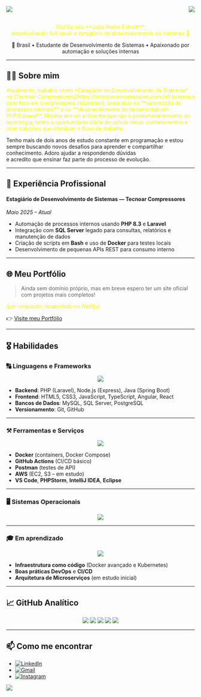 <img align="center" src="https://capsule-render.vercel.app/api?type=waving&height=100&color=gradient&section=header">
<img align="right" src="https://visitor-badge.laobi.icu/badge?page_id=EstruttiJP.visitor-badge&left_color=blue&right_color=red" />
<br>
<br>
<p align="center" style="color: #f4fc03;">
  Olá! Eu sou **João Pedro Estrutti**, 
  <br>
  desenvolvedor full‑stack e estagiário de desenvolvimento de sistemas 🚀
</p>

<p align="center">
  📍 Brasil • Estudante de Desenvolvimento de Sistemas • Apaixonado por automação e soluções internas
</p>

---

## 👨‍💻 Sobre mim

<p style="color: #f4fc03;">
  Atualmente, trabalho como *Estagiário de Desenvolvimento de Sistemas* na 
  [Tecnoar Compressores](https://tecnoarcompressores.com.br) (empresa com foco em compressores industriais), 
  onde atuo na **automação de processos internos** e no **desenvolvimento de ferramentas em PHP/Laravel**.
  Mesmo em um ambiente que não é predominantemente de tecnologia, tenho a oportunidade diária de aplicar 
  meus conhecimentos e criar soluções que otimizam o fluxo de trabalho. 
  
  Tenho mais de dois anos de estudo constante em programação e estou sempre buscando novos desafios 
  para aprender e compartilhar conhecimento. Adoro ajudar a respondendo dúvidas  
  e acredito que ensinar faz parte do processo de evolução.
</p>

---

## 🚀 Experiência Profissional

#### Estagiário de Desenvolvimento de Sistemas — Tecnoar Compressores  
*Maio 2025 – Atual*  
- Automação de processos internos usando **PHP 8.3** e **Laravel**  
- Integração com **SQL Server** legado para consultas, relatórios e manutenção de dados  
- Criação de scripts em **Bash** e uso de **Docker** para testes locais  
- Desenvolvimento de pequenas APIs REST para consumo interno  

---

## 🌐 Meu Portfólio

> Ainda sem domínio próprio, mas em breve espero ter um site oficial com projetos mais completos!  
<p style="color: #f4fc03; font-style: italic;">(por enquanto, hospedado no Netlify)</p>

👉 [Visite meu Portfólio](https://estruttijp.netlify.app)  

---

## 🎖️ Habilidades

### 🔠 Linguagens e Frameworks
<p align="center">
  <a href="https://skillicons.dev">
    <img src="https://skillicons.dev/icons?i=html,css,js,ts,php,java,jquery,bootstrap,tailwind,angular,react,spring,laravel,mysql,sqlserver" />
  </a>
</p>

- **Backend**: PHP (Laravel), Node.js (Express), Java (Spring Boot)  
- **Frontend**: HTML5, CSS3, JavaScript, TypeScript, Angular, React   
- **Bancos de Dados**: MySQL, SQL Server, PostgreSQL  
- **Versionamento**: Git, GitHub

---

### ⚒️ Ferramentas e Serviços
<p align="center">
  <a href="https://skillicons.dev">
    <img src="https://skillicons.dev/icons?i=aws,git,github,githubactions,postman,stackoverflow,npm,maven,docker,kubernetes" />
  </a>
</p>

- **Docker** (containers, Docker Compose)  
- **GitHub Actions** (CI/CD básico)  
- **Postman** (testes de API)  
- **AWS** (EC2, S3 – em estudo)  
- **VS Code**, **PHPStorm**, **IntelliJ IDEA**, **Eclipse**  

---

### 🖥️ Sistemas Operacionais
<p align="center">
  <a href="https://skillicons.dev">
    <img src="https://skillicons.dev/icons?i=ubuntu,linux,mint,windows" />
  </a>
</p>

---

### 🎓 Em aprendizado
<p align="center">
  <a href="https://skillicons.dev">
    <img src="https://skillicons.dev/icons?i=python,nodejs,kubernetes,terraform,ts" />
  </a>
</p>

- **Infraestrutura como código** (Docker avançado e Kubernetes)  
- **Boas práticas DevOps** e **CI/CD**  
- **Arquitetura de Microserviços** (em estudo inicial)  

---

## 📈 GitHub Analítico

<p align="center">
  <img src="https://github-profile-summary-cards.vercel.app/api/cards/profile-details?username=EstruttiJP&theme=tokyonight" />
  <img src="https://github-profile-summary-cards.vercel.app/api/cards/repos-per-language?username=EstruttiJP&theme=tokyonight" />
  <img src="https://github-profile-summary-cards.vercel.app/api/cards/most-commit-language?username=EstruttiJP&theme=tokyonight" />
  <img src="https://github-profile-summary-cards.vercel.app/api/cards/stats?username=EstruttiJP&theme=tokyonight" />
  <img src="https://github-profile-summary-cards.vercel.app/api/cards/productive-time?username=EstruttiJP&theme=tokyonight" />
</p>

---

## 📫 Como me encontrar

- [![LinkedIn](https://img.shields.io/badge/LinkedIn-%230A66C2?style=for-the-badge&logo=linkedin&logoColor=white)](https://www.linkedin.com/in/joao-pedro-estrutti/)  
- [![Gmail](https://img.shields.io/badge/Gmail-D14836?style=for-the-badge&logo=gmail&logoColor=white)](mailto:estruttijp.dev@gmail.com)  
- [![Instagram](https://img.shields.io/badge/Instagram-E4405F?style=for-the-badge&logo=instagram&logoColor=white)](https://www.instagram.com/jaojao_sk8)  

<img align="center" src="https://capsule-render.vercel.app/api?type=waving&height=100&color=gradient&section=footer">
